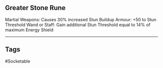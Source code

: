 ## Greater Stone Rune
Martial Weapons: Causes 30% increased Stun Buildup
Armour: +50 to Stun Threshold
Wand or Staff: Gain additional Stun Threshold equal to 14% of maximum Energy Shield

---
## Tags
#Socketable
